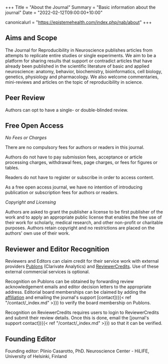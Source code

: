+++
Title = "About the Journal"
Summary = "Basic information about the journal"
Date = "2022-02-12T09:00:00+10:00"

canonicalurl = "https://epistemehealth.com/index.php/nab/about"
+++

## Aims and Scope

The Journal for Reproducibility in Neuroscience publishes articles from attempts to replicate entire studies or single experiments. We aim to be a platform for sharing results that support or contradict articles that have already been published in the scientific literature of basic and applied neuroscience: anatomy, behavior, biochemistry, bioinformatics, cell biology, genetics, physiology and pharmacology. We also welcome commentaries, mini-reviews and articles on the topic of reproducibility in science.

## Peer Review

Authors can opt to have a single- or double-blinded review.

## Free Open Access

*No Fees or Charges*

There are no compulsory fees for authors or readers in this journal.

Authors do not have to pay submission fees, acceptance or article processing charges, withdrawal fees, page charges, or fees for figures or tables.

Readers do not have to register or subscribe in order to access content.

As a free open access journal, we have no intention of introducing publication or subscription fees for authors or readers.

*Copyright and Licensing*

Authors are asked to grant the publisher a license to be first publisher of the work and to apply an appropriate public license that enables the free use of their work for scholarly, medical research, and other non-profit or charitable purposes. Authors retain copyright and no restrictions are placed on the authors' own use of their work.

## Reviewer and Editor Recognition

Reviewers and Editors can claim credit for their service work with external providers [Publons](https://publons.com/journal/479852/neuroanatomy-and-behaviour) (Clarivate Analytics) and [ReviewerCredits](https://www.reviewercredits.com/user/neuroanatomy-and-behavio/). Use of these external commercial services is optional.

Recognition on Publons can be obtained by forwarding review acknowledgement emails and editor decision letters to the appropriate address. Editorial board memberships can be claimed by adding the [affiliation](https://publons.freshdesk.com/support/solutions/articles/12000081248-editorial-board-memberships) and emailing the journal's support [contact]({{< ref "/contact/_index.md" >}}) to verify the board membership on Publons.

Recognition on ReviewerCredits requires users to login to ReviewerCredits and submit their review details. Once this is done, email the [journal's support contact]({{< ref "/contact/_index.md" >}}) so that it can be verified.

## Founding Editor

Founding editor: Plinio Casarotto, PhD. Neuroscience Center - HiLIFE, University of Helsinki, Finland